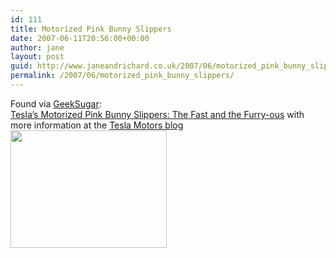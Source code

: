 ```yaml
---
id: 111
title: Motorized Pink Bunny Slippers
date: 2007-06-11T20:56:00+00:00
author: jane
layout: post
guid: http://www.janeandrichard.co.uk/2007/06/motorized_pink_bunny_slippers
permalink: /2007/06/motorized_pink_bunny_slippers/
---
```

Found via [GeekSugar](http://geeksugar.com):  
[Tesla&#8217;s Motorized Pink Bunny Slippers: The Fast and the Furry-ous](http://www.gizmodo.com/gadgets/motorized-pink-bunny-slippers/) with more information at the [Tesla Motors blog](http://www.teslamotors.com/blog5/index.php)  
<img src="http://www.teslamotors.com/display_data/bunnyslippers.jpeg?width=250" width="250" height="188" />